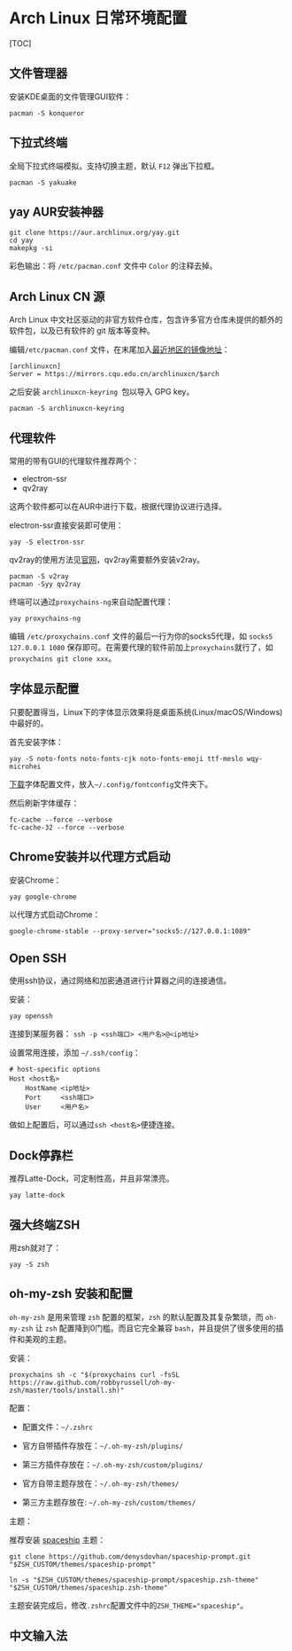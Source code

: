 # Arch Linux 日常环境配置

[TOC]  

## 文件管理器

安装KDE桌面的文件管理GUI软件：  

```
pacman -S konqueror
```



## 下拉式终端

全局下拉式终端模拟。支持切换主题，默认 `F12` 弹出下拉框。  

```
pacman -S yakuake
```



## yay AUR安装神器

```
git clone https://aur.archlinux.org/yay.git
cd yay
makepkg -si
```

彩色输出：将 `/etc/pacman.conf` 文件中 `Color` 的注释去掉。  

## Arch Linux CN 源

 Arch Linux 中文社区驱动的非官方软件仓库，包含许多官方仓库未提供的额外的软件包，以及已有软件的 git 版本等变种。  

编辑`/etc/pacman.conf` 文件，在末尾加入[最近地区的镜像地址](https://github.com/archlinuxcn/mirrorlist-repo)：  

```
[archlinuxcn]
Server = https://mirrors.cqu.edu.cn/archlinuxcn/$arch
```

之后安装 `archlinuxcn-keyring `包以导入 GPG key。  

```
pacman -S archlinuxcn-keyring
```

## 代理软件

常用的带有GUI的代理软件推荐两个：

- electron-ssr
- qv2ray

这两个软件都可以在AUR中进行下载，根据代理协议进行选择。

electron-ssr直接安装即可使用：  

```
yay -S electron-ssr
```

  qv2ray的使用方法见[官网](https://qv2ray.net/)，qv2ray需要额外安装v2ray。  

```
pacman -S v2ray
pacman -Syy qv2ray
```

终端可以通过`proxychains-ng`来自动配置代理：  

```
yay proxychains-ng
```

编辑 `/etc/proxychains.conf` 文件的最后一行为你的socks5代理，如 `socks5 127.0.0.1 1080` 保存即可。在需要代理的软件前加上`proxychains`就行了，如 `proxychains git clone xxx`。  

## 字体显示配置

只要配置得当，Linux下的字体显示效果将是桌面系统(Linux/macOS/Windows)中最好的。  

首先安装字体：  

```
yay -S noto-fonts noto-fonts-cjk noto-fonts-emoji ttf-meslo wqy-microhei

```

[下载](https://github.com/ohmyarch/fontconfig-zh-cn)字体配置文件，放入`~/.config/fontconfig`文件夹下。  

然后刷新字体缓存：  

```
fc-cache --force --verbose
fc-cache-32 --force --verbose
```

## Chrome安装并以代理方式启动

安装Chrome：  

```
yay google-chrome
```

以代理方式启动Chrome：  

```
google-chrome-stable --proxy-server="socks5://127.0.0.1:1089"
```

## Open SSH

使用ssh协议，通过网络和加密通道进行计算器之间的连接通信。  

安装：  

```
yay openssh
```

连接到某服务器：  `ssh -p <ssh端口> <用户名>@<ip地址>`  

设置常用连接，添加 `~/.ssh/config`：  

```
# host-specific options
Host <host名>
	HostName <ip地址>
	Port     <ssh端口>
	User     <用户名>
```

做如上配置后，可以通过`ssh <host名>`便捷连接。  

## Dock停靠栏

推荐Latte-Dock，可定制性高，并且非常漂亮。  

```
yay latte-dock
```

## 强大终端ZSH

用zsh就对了：  

```
yay -S zsh
```



## oh-my-zsh 安装和配置

`oh-my-zsh` 是用来管理 `zsh` 配置的框架，`zsh` 的默认配置及其复杂繁琐，而 `oh-my-zsh` 让 `zsh` 配置降到0门槛。而且它完全兼容 `bash`，并且提供了很多使用的插件和美观的主题。  

安装：  

```
proxychains sh -c "$(proxychains curl -fsSL https://raw.github.com/robbyrussell/oh-my-zsh/master/tools/install.sh)"
```

配置：  

- 配置文件：`~/.zshrc`

- 官方自带插件存放在：`~/.oh-my-zsh/plugins/`

- 第三方插件存放在：`~/.oh-my-zsh/custom/plugins/`

- 官方自带主题存放在：`~/.oh-my-zsh/themes/`

- 第三方主题存放在: `~/.oh-my-zsh/custom/themes/`

主题：

推荐安装 [spaceship](https://github.com/denysdovhan/spaceship-prompt) 主题：  

```
git clone https://github.com/denysdovhan/spaceship-prompt.git "$ZSH_CUSTOM/themes/spaceship-prompt"

ln -s "$ZSH_CUSTOM/themes/spaceship-prompt/spaceship.zsh-theme" "$ZSH_CUSTOM/themes/spaceship.zsh-theme"
```

主题安装完成后，修改`.zshrc`配置文件中的`ZSH_THEME="spaceship"`。  

## 中文输入法

